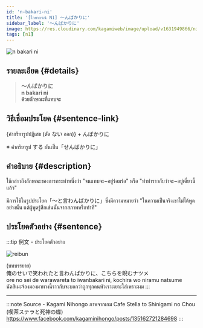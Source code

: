 ```yaml
---
id: 'n-bakari-ni'
title: '[ไวยากรณ์ N1] 〜んばかりに'
sidebar_label: '〜んばかりに'
image: https://res.cloudinary.com/kagamiweb/image/upload/v1631949866/nihongo/grammar/n1/reibun/n-bakari-ni.jpg
tags: [n1]
---
```


![n bakari ni](https://res.cloudinary.com/kagamiweb/image/upload/v1640445359/nihongo/grammar/n1/n-bakari-ni.jpg)

## รายละเอียด {#details}

> **〜んばかりに**  
> **n bakari ni**  
> **ด้วยลักษณะที่แทบจะ**

## วิธีเชื่อมประโยค {#sentence-link}

{คำกริยารูปปฏิเสธ (ตัด ない ออก)} + んばかりに

※ คำกริยารูป する ผันเป็น「せんばかりに」

## คำอธิบาย {#description}

ใช้กล่าวถึงลักษณะของการกระทำหนึ่งว่า "จนแทบจะ~อยู่ร่อมร่อ" หรือ "ทำท่าราวกับว่าจะ~อยู่เดี๋ยวนี้แล้ว"

มีการใช้ในรูปประโยค「〜と言わんばかりに」ซึ่งมีความหมายว่า
"ในความเป็นจริงเขาไม่ได้พูดอย่างนั้น แต่ผู้พูดรู้สึกเช่นนั้นจากสภาพหรือท่าที"

## ประโยคตัวอย่าง {#sentence}

:::tip 例文 - ประโยคตัวอย่าง

![reibun](https://res.cloudinary.com/kagamiweb/image/upload/v1631949866/nihongo/grammar/n1/reibun/n-bakari-ni.jpg)

(บทบรรยาย)  
俺のせいで笑われたと言わんばかりに、こちらを睨むナツメ  
ore no sei de warawareta to iwanbakari ni, kochira wo niramu natsume  
นัตสึเมะจ้องมองมาทางนี้ราวกับจะบอกว่าถูกทุกคนหัวเราะเยาะใส่เพราะผม
:::

---
:::note Source - Kagami Nihongo
ภาพจากเกม Cafe Stella to Shinigami no Chou (喫茶ステラと死神の蝶)  
https://www.facebook.com/kagaminihongo/posts/135162721284698
:::